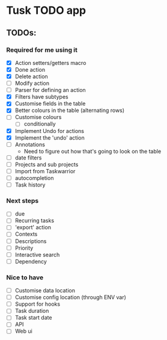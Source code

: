 # Tusk TODO app

## TODOs:

### Required for me using it

- [X] Action setters/getters macro
- [X] Done action
- [X] Delete action
- [ ] Modify action
- [ ] Parser for defining an action
- [X] Filters have subtypes
- [X] Customise fields in the table
- [X] Better colours in the table (alternating rows)
- [ ] Customise colours
    - [ ] conditionally
- [X] Implement Undo for actions
- [X] Implement the 'undo' action
- [ ] Annotations
    - Need to figure out how that's going to look on the table
- [ ] date filters
- [ ] Projects and sub projects
- [ ] Import from Taskwarrior
- [ ] autocompletion
- [ ] Task history

### Next steps

- [ ] due
- [ ] Recurring tasks
- [ ] 'export' action
- [ ] Contexts
- [ ] Descriptions
- [ ] Priority
- [ ] Interactive search
- [ ] Dependency

### Nice to have

- [ ] Customise data location
- [ ] Customise config location (through ENV var)
- [ ] Support for hooks
- [ ] Task duration
- [ ] Task start date
- [ ] API
- [ ] Web ui
